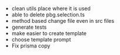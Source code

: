 - clean utils place where it is used
- able to delete pbg.selection.ts
- method based change file even in src files
- generate tests
- make easier to create template
- choose template prompt
- Fix prisma copy